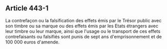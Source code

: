 Article 443-1
----
La contrefaçon ou la falsification des effets émis par le Trésor public avec son
timbre ou sa marque ou des effets émis par les Etats étrangers avec leur timbre
ou leur marque, ainsi que l'usage ou le transport de ces effets contrefaisants
ou falsifiés sont punis de sept ans d'emprisonnement et de 100 000 euros
d'amende.

